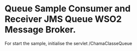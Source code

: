 # Queue Sample Consumer and Receiver JMS Queue WSO2 Message Broker.

For start the sample, initialise the servlet /ChamaClasseQueue
